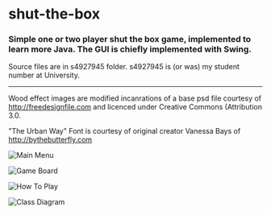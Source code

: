 # shut-the-box

### Simple one or two player shut the box game, implemented to learn more Java. The GUI is chiefly implemented with Swing.

Source files are in s4927945 folder. s4927945 is (or was) my student number at University.

---

Wood effect images are modified incanrations of a base psd file courtesy of http://freedesignfile.com and licenced under Creative Commons (Attribution 3.0.

"The Urban Way" Font is courtesy of original creator Vanessa Bays of http://bythebutterfly.com 


![Main Menu](https://github.com/annabel82/shut-the-box/blob/master/resources/main-menu.png)

![Game Board](https://github.com/annabel82/shut-the-box/blob/master/resources/game-baord.png)

![How To Play](https://github.com/annabel82/shut-the-box/blob/master/resources/how-to-play.png)

![Class Diagram](https://github.com/annabel82/shut-the-box/blob/master/resources/class-diagram.png)
